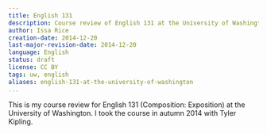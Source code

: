 ```yaml
---
title: English 131
description: Course review of English 131 at the University of Washington
author: Issa Rice
creation-date: 2014-12-20
last-major-revision-date: 2014-12-20
language: English
status: draft
license: CC BY
tags: uw, english
aliases: english-131-at-the-university-of-washington
...
```


This is my course review for English 131 (Composition: Exposition) at the University of Washington.
I took the course in autumn 2014 with Tyler Kipling.

